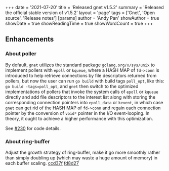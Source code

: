 +++
date = '2021-07-20'
title = 'Released gnet v1.5.2'
summary = 'Released the official stable version of v1.5.2'
layout = 'page'
tags = ['Gnet', 'Open source', 'Release notes']
[params]
  author = 'Andy Pan'
showAuthor = true
showDate = true
showReadingTime = true
showWordCount = true
+++

## Enhancements

### About poller

By default, `gnet` utilizes the standard package `golang.org/x/sys/unix` to implement pollers with `epoll` or `kqueue`, where a HASH MAP of `fd->conn` is introduced to help retrieve connections by file descriptors returned from pollers, but now the user can run `go build` with build tags `poll_opt`, like this: `go build -tags=poll_opt`, and `gnet` then switch to the optimized implementations of pollers that invoke the system calls of `epoll` or `kqueue` directly and add file descriptors to the interest list along with storing the corresponding connection pointers into `epoll_data` or `kevent`, in which case `gnet` can get rid of the HASH MAP of `fd->conn` and regain each connection pointer by the conversion of `void*` pointer in the I/O event-looping. In theory, it ought to achieve a higher performance with this optimization.

See [#230](https://github.com/panjf2000/gnet/pull/230) for code details.

### About ring-buffer

Adjust the growth strategy of ring-buffer, make it go more smoothly rather than simply doubling up (which may waste a huge amount of memory) in each buffer scaling. [ccd37f](https://github.com/panjf2000/gnet/commit/ccd37ff254e47ed4fff3feee79d88849d9444502) [fd8d27](https://github.com/panjf2000/gnet/commit/fd8d27ba98237a44c8d37ca9c9ecf02a7365ad44)